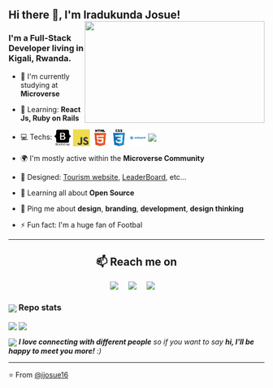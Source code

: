 <h2> Hi there 👋, I'm Iradukunda Josue! 
<img align='right' src="https://i.imgur.com/8MupZHY.gif" width="354" height="200">

### I'm a Full-Stack Developer living in Kigali, Rwanda.

- 🏢 I'm currently studying at **Microverse**

- 📙 Learning: **React Js, Ruby on Rails**

- 💻 Techs: <img  width="33" align = "center" src="https://raw.githubusercontent.com/devicons/devicon/master/icons/bootstrap/bootstrap-plain-wordmark.svg">
  <img   width="33" align = "center" src="https://raw.githubusercontent.com/github/explore/80688e429a7d4ef2fca1e82350fe8e3517d3494d/topics/javascript/javascript.png">
  <img   width="33" align = "center" src="https://raw.githubusercontent.com/devicons/devicon/master/icons/html5/html5-original-wordmark.svg">
  <img   width="33" align = "center" src="https://raw.githubusercontent.com/devicons/devicon/master/icons/css3/css3-original-wordmark.svg">
  <img   width="33" align = "center" src="https://raw.githubusercontent.com/devicons/devicon/d00d0969292a6569d45b06d3f350f463a0107b0d/icons/webpack/webpack-original-wordmark.svg">
  <img   width="33" align = "center" src="https://www.vectorlogo.zone/logos/git-scm/git-scm-icon.svg">

- 🌍 I'm mostly active within the **Microverse Community**

- 💅 Designed: [Tourism website](https://ijosue16.github.io/Tourism-website/), [LeaderBoard](https://ijosue16.github.io/leaderboard/dist/index.html), etc…

- 🌱 Learning all about **Open Source**

- 💬 Ping me about **design**, **branding**, **development**, **design thinking**
  
<!-- - 📧 Contact me: [iradukundajosue16@gmail.com](mailto:contato.iradukundajosue16@gmail.com) -->

- ⚡️ Fun fact: I'm a huge fan of Footbal

---

<h2  align="center">📫 Reach me on</h2>
<p align="center">
  <a target="_blank"href="https://www.linkedin.com/in/iradukunda-twahirwa-josue/"><img src="https://img.shields.io/badge/linkedin-%230077B5.svg?&style=for-the-badge&logo=linkedin&logoColor=white" /></a>&nbsp;&nbsp;&nbsp;&nbsp;
  <a href="mailto:contato.iradukundajosue16@gmail.com"><img src="https://img.shields.io/badge/gmail-%23D14836.svg?&style=for-the-badge&logo=gmail&logoColor=white" /></a>&nbsp;&nbsp;&nbsp;&nbsp;
  <a target="_blank"href="https://wa.me/250785478696"><img  height= "29"src="https://img.shields.io/badge/-Whatsapp-4CA143?style=flat-square&labelColor=4CA143&logo=whatsapp&logoColor=white&link=https://api.whatsapp.com/send?phone=250785478696" /></a>&nbsp;&nbsp;&nbsp;&nbsp;
</p>

### <img align ="center" src="https://raw.githubusercontent.com/alexnaiman/alexnaiman/master/resources/stats.png" width="35px" /> Repo stats

<img align ="center" src="https://github-readme-stats.vercel.app/api?username=ijosue16&theme=tokyonight&show_icons=true"  />
<img align ="center" src="https://github-readme-stats.vercel.app/api/top-langs/?username=ijosue16&theme=tokyonight&show_icons=true"
<img align ="center" src="https://img.shields.io/badge/-HTML-e34f26?logo=html5&logoColor=fff"

---

<img  align ="center" src="https://cdn.dribbble.com/users/983883/screenshots/4544183/media/637a1724c1b6a1a7aab0e067f0f60082.gif" width="60"> <em><b>I love connecting with different people</b> so if you want to say <b>hi, I'll be happy to meet you more!</b> :)</em>

---

⭐️ From [@ijosue16](https://github.com/ijosue16)
